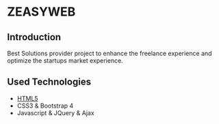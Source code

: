 # ZEASYWEB


## Introduction
Best Solutions provider project to enhance the freelance experience and optimize the startups market experience.

## Used Technologies
* [HTML5](html.com)
* CSS3 & Bootstrap 4
* Javascript & JQuery & Ajax
